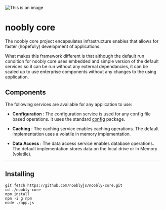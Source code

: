 ![This is an image](https://i.ibb.co/DQyKLh7/robot-br1-generated-100.jpg)

# noobly core

The noobly core project encapsulates infrastructure enables that allows for faster (hopefully) development of applications. 

What makes this framework different is that although the default run condition for noobly core uses embedded and simple version of the default services so it can be run without any external dependancies, it can be scaled up to use enterprise components without any changes to the using application.

## Components
The following services are available for any application to use:

* **Configuration** : The configuration service is used for any config file based operations. It uses the standard [config](https://www.npmjs.com/package/config) package.

* **Caching** : The caching service enables caching operations. The default implementation uses a volatile in memory implementation.

* **Data Access** : The data access service enables database operations. The default implementation stores data on the local drive or In Memory (volatile). 

---

## Installing

``` 
git fetch https://github.com/nooblyjs/noobly-core.git
cd ./noobly-core
npm install
npm -i g npm
node ./app.js

```